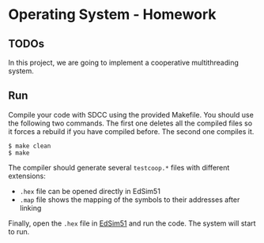 Operating System - Homework
===

## TODOs

In this project, we are going to implement a cooperative multithreading system.

## Run

Compile your code with SDCC using the provided Makefile. You should use the following two commands. The first one deletes all the compiled files so it forces a rebuild if you have compiled before. The second one compiles it.

```
$ make clean
$ make
```

The compiler should generate several `testcoop.*` files with different extensions:

* `.hex` file can be opened directly in EdSim51
* `.map` file shows the mapping of the symbols to their addresses after linking

Finally, open the `.hex` file in [EdSim51](http://www.edsim51.com/) and run the code. The system will start to run.